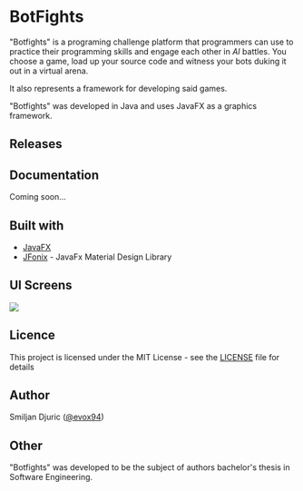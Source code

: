# BotFights

"Botfights" is a programing challenge platform that programmers can use to practice their programming skills and engage each other in <i>AI</i> battles.
You choose a game, load up your source code and witness your bots duking it out in a virtual arena.

It also represents a framework for developing said games.

"Botfights" was developed in Java and uses JavaFX as a graphics framework.

## Releases

## Documentation

Coming soon...

## Built with

* [JavaFX](https://en.wikipedia.org/wiki/JavaFX) 
* [JFonix](http://www.jfoenix.com/) - JavaFx Material Design Library

## UI Screens

<img src="https://image.prntscr.com/image/CFeuS963S5aBNpkFgWcUgA.png" />

## Licence

This project is licensed under the MIT License - see the [LICENSE](https://github.com/evox94/BotFights/blob/master/LICENSE) file for details

## Author

Smiljan Djuric ([@evox94](https://github.com/evox94))

## Other

"Botfights" was developed to be the subject of authors bachelor's thesis in Software Engineering. <br/>

